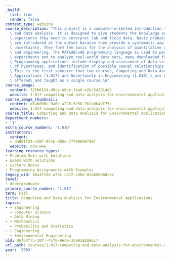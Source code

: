 ```yaml
---
_build:
  list: true
  render: false
content_type: website
course_description: "This subject is a computer-oriented introduction to probability\
  \ and data analysis. It is designed to give students the knowledge and practical\
  \ experience they need to interpret lab and field data. Basic probability concepts\
  \ are introduced at the outset because they provide a systematic way to describe\
  \ uncertainty. They form the basis for the analysis of quantitative data in science\
  \ and engineering. The MATLAB\xAE programming language is used to perform virtual\
  \ experiments and to analyze real-world data sets, many downloaded from the web.\
  \ Programming applications include display and assessment of data sets, investigation\
  \ of hypotheses, and identification of possible casual relationships between variables.\
  \ This is the first semester that two courses, Computing and Data Analysis for Environmental\
  \ Applications (1.017) and Uncertainty in Engineering (1.010),\_are being\_jointly\
  \ offered\_and taught as a single course.\n"
course_image:
  content: f2fb0154-d9ce-e6ce-fea6-e2bc5d2914d2
  website: 1-017-computing-and-data-analysis-for-environmental-applications-fall-2003
course_image_thumbnail:
  content: dfa0896c-9a6c-a220-5e58-7b2a0b4df75c
  website: 1-017-computing-and-data-analysis-for-environmental-applications-fall-2003
course_title: Computing and Data Analysis for Environmental Applications
department_numbers:
- '1'
extra_course_numbers: '1.010'
instructors:
  content:
  - da801f24-c50f-07cb-d05d-77708696f98f
  website: ocw-www
learning_resource_types:
- Problem Sets with Solutions
- Exams with Solutions
- Lecture Notes
- Programming Assignments with Examples
legacy_uid: 40a3f15e-a7dc-ca72-c0be-82a65b0b8c3c
level:
- Undergraduate
primary_course_number: '1.017'
term: Fall
title: Computing and Data Analysis for Environmental Applications
topics:
- - Engineering
  - Computer Science
  - Data Mining
- - Mathematics
  - Probability and Statistics
- - Engineering
  - Environmental Engineering
uid: 06f64f75-30f7-45f0-9ece-3ce95920e617
url_path: courses/1-017-computing-and-data-analysis-for-environmental-applications-fall-2003
year: '2003'
---
```

